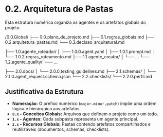 # 0.2. Arquitetura de Pastas

Esta estrutura numérica organiza os agentes e os artefatos globais do projeto.

/0.0.Global/
  ├── 0.0.plano_de_projeto.md
  ├── 0.1.regras_globais.md
  ├── 0.2.arquitetura_pastas.md
  └── 0.3.decisao_arquitetural.md
  
  ├── 1.0.agente_roteador/
  │   ├── 1.0.0.agent.yaml
  │   ├── 1.0.1.prompt.md
  │   └── 1.0.2.regras_roteamento.md
  ├── 1.1.agente_creator/
  │   └── ...
  └── 1.2.agente_quality/
      └── ...
      
  ├── 2.0.docs/
  │   └── 2.0.0.testing_guidelines.md
  ├── 2.1.schemas/
  │   └── 2.1.0.agent_request.schema.json
  └── 2.2.checklists/
      └── 2.2.0.perfil.md

## Justificativa da Estrutura

-   **Numeração:** O prefixo numérico (`major.minor.patch`) impõe uma ordem lógica e hierárquica aos artefatos.
-   **`0.x` - Conceitos Globais:** Arquivos que definem o projeto como um todo.
-   **`1.x` - Agentes:** Cada subpasta representa um agente principal.
-   **`2.x` - Recursos Globais:** Pastas contendo artefatos compartilhados e reutilizáveis (documentos, schemas, checklists).
